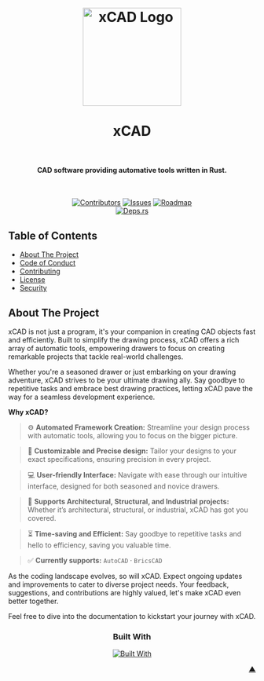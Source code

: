 <a name="readme-top"></a>

<h1 align="center">
  <br />
    <a href="https://xodium.org/">
      <img src="https://gist.githubusercontent.com/illyrius666/a38f03b4fbe9b43faa2c5623137c1250/raw/3a1410e77807097bcfbcf963822b41fadd495d9f/xodium.svg" alt="xCAD Logo" width="200">
    </a>
  <br /><br />
  xCAD
  <br />
  <br />
</h1>

<h4 align="center">CAD software providing automative tools written in Rust.</h4><br />

<div align="center">

[![Contributors][contributors_shield_url]][contributors_url]
[![Issues][issues_shield_url]][issues_url]
[![Roadmap][roadmap_shield_url]][roadmap_url]<br />
[![Deps.rs][deps_shield_url]][deps_url]</div>

## Table of Contents

- [About The Project](#about-the-project)
- [Code of Conduct][code_of_conduct_url]
- [Contributing][contributing_url]
- [License][license_url]
- [Security][security_url]

## About The Project

xCAD is not just a program, it's your companion in creating CAD objects fast and efficiently. Built to simplify the drawing process, xCAD offers a rich array of automatic tools, empowering drawers to focus on creating remarkable projects that tackle real-world challenges.

Whether you're a seasoned drawer or just embarking on your drawing adventure, xCAD strives to be your ultimate drawing ally. Say goodbye to repetitive tasks and embrace best drawing practices, letting xCAD pave the way for a seamless development experience.

**Why xCAD?**

> :gear: **Automated Framework Creation:** Streamline your design process with automatic tools, allowing you to focus on the bigger picture.

> :straight_ruler: **Customizable and Precise design:** Tailor your designs to your exact specifications, ensuring precision in every project.

> :computer: **User-friendly Interface:** Navigate with ease through our intuitive interface, designed for both seasoned and novice drawers.

> :triangular_ruler: **Supports Architectural, Structural, and Industrial projects:** Whether it’s architectural, structural, or industrial, xCAD has got you covered.

> :hourglass_flowing_sand: **Time-saving and Efficient:** Say goodbye to repetitive tasks and hello to efficiency, saving you valuable time.

> :white_check_mark: **Currently supports:** `AutoCAD` · `BricsCAD`

As the coding landscape evolves, so will xCAD. Expect ongoing updates and improvements to cater to diverse project needs. Your feedback, suggestions, and contributions are highly valued, let's make xCAD even better together.

Feel free to dive into the documentation to kickstart your journey with xCAD.

<div align="center"><h3>Built With</h3>

[![Built With][built_with_shield_url]][built_with_url]</div>

</details><p align="right"><a href="#readme-top">▲</a></p>

[built_with_shield_url]: https://skillicons.dev/icons?i=vscode,docker,rust,github,githubactions,html,css,js,wasm,svg
[built_with_url]: https://skillicons.dev
[code_of_conduct_url]: https://github.com/XodiumSoftware/xCAD?tab=coc-ov-file
[contributing_url]: https://github.com/XodiumSoftware/xCAD/blob/main/CONTRIBUTING.md
[contributors_shield_url]: https://img.shields.io/github/contributors/XodiumSoftware/xCAD?style=for-the-badge&color=blue
[contributors_url]: https://github.com/XodiumSoftware/xCAD/graphs/contributors
[deps_shield_url]: https://deps.rs/repo/github/XodiumSoftware/xCAD/status.svg?style=for-the-badge
[deps_url]: https://deps.rs/repo/github/XodiumSoftware/xCAD
[issues_shield_url]: https://img.shields.io/github/issues/XodiumSoftware/xCAD?style=for-the-badge&color=yellow
[issues_url]: https://github.com/XodiumSoftware/xCAD/issues
[license_url]: https://github.com/XodiumSoftware/xCAD?tab=AGPL-3.0-1-ov-file
[roadmap_shield_url]: https://img.shields.io/badge/Roadmap-Click%20Me!-purple.svg?style=for-the-badge
[roadmap_url]: https://github.com/orgs/XodiumSoftware/projects/4
[security_url]: https://github.com/XodiumSoftware/xCAD?tab=security-ov-file
